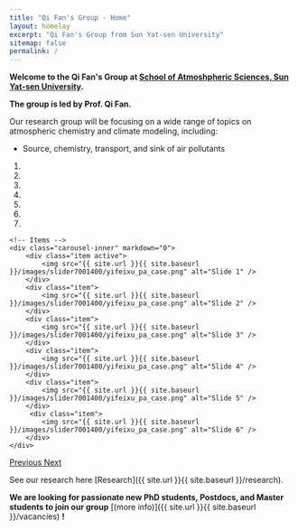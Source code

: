 ```yaml
---
title: "Qi Fan's Group - Home"
layout: homelay
excerpt: "Qi Fan's Group from Sun Yat-sen University"
sitemap: false
permalink: /
---
```


**Welcome to the Qi Fan's Group at [School of Atmoshpheric Sciences, Sun Yat-sen University](https://atmos.sysu.edu.cn/).**

**The group is led by Prof. Qi Fan.**

Our research group will be focusing on a wide range of topics on atmospheric chemistry and climate modeling, including:

- Source, chemistry, transport, and sink of air pollutants

<div markdown="0" id="carousel" class="carousel slide" data-ride="carousel" data-interval="4000" data-pause="hover" >
    <!-- Menu -->
    <ol class="carousel-indicators">
        <li data-target="#carousel" data-slide-to="0" class="active"></li>
        <li data-target="#carousel" data-slide-to="1"></li>
        <li data-target="#carousel" data-slide-to="2"></li>
        <li data-target="#carousel" data-slide-to="3"></li>
        <li data-target="#carousel" data-slide-to="4"></li>
        <li data-target="#carousel" data-slide-to="5"></li>
        <li data-target="#carousel" data-slide-to="6"></li>
    </ol>

    <!-- Items -->
    <div class="carousel-inner" markdown="0">
        <div class="item active">
            <img src="{{ site.url }}{{ site.baseurl }}/images/slider7001400/yifeixu_pa_case.png" alt="Slide 1" />
        </div>
        <div class="item">
            <img src="{{ site.url }}{{ site.baseurl }}/images/slider7001400/yifeixu_pa_case.png" alt="Slide 2" />
        </div>
        <div class="item">
            <img src="{{ site.url }}{{ site.baseurl }}/images/slider7001400/yifeixu_pa_case.png" alt="Slide 3" />
        </div>
        <div class="item">
            <img src="{{ site.url }}{{ site.baseurl }}/images/slider7001400/yifeixu_pa_case.png" alt="Slide 4" />
        </div>
        <div class="item">
            <img src="{{ site.url }}{{ site.baseurl }}/images/slider7001400/yifeixu_pa_case.png" alt="Slide 5" />
        </div>       
         <div class="item">
            <img src="{{ site.url }}{{ site.baseurl }}/images/slider7001400/yifeixu_pa_case.png" alt="Slide 6" />
        </div>
    </div>
  <a class="left carousel-control" href="#carousel" role="button" data-slide="prev">
    <span class="glyphicon glyphicon-chevron-left" aria-hidden="true"></span>
    <span class="sr-only">Previous</span>
  </a>
  <a class="right carousel-control" href="#carousel" role="button" data-slide="next">
    <span class="glyphicon glyphicon-chevron-right" aria-hidden="true"></span>
    <span class="sr-only">Next</span>
  </a>
</div>

See our research here [Research]({{ site.url }}{{ site.baseurl }}/research).

 **We are  looking for passionate new PhD students, Postdocs, and Master students to join our group** [(more info)]({{ site.url }}{{ site.baseurl }}/vacancies) **!**


